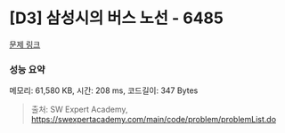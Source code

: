 # [D3] 삼성시의 버스 노선 - 6485 

[문제 링크](https://swexpertacademy.com/main/code/problem/problemDetail.do?contestProbId=AWczm7QaACgDFAWn) 

### 성능 요약

메모리: 61,580 KB, 시간: 208 ms, 코드길이: 347 Bytes



> 출처: SW Expert Academy, https://swexpertacademy.com/main/code/problem/problemList.do